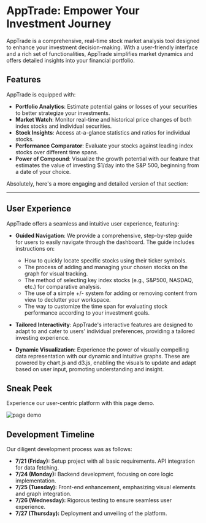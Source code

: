 # AppTrade: Empower Your Investment Journey

AppTrade is a comprehensive, real-time stock market analysis tool designed to enhance your investment decision-making. With a user-friendly interface and a rich set of functionalities, AppTrade simplifies market dynamics and offers detailed insights into your financial portfolio.

## Features
AppTrade is equipped with:

- **Portfolio Analytics**: Estimate potential gains or losses of your securities to better strategize your investments.
- **Market Watch**: Monitor real-time and historical price changes of both index stocks and individual securities.
- **Stock Insights**: Access at-a-glance statistics and ratios for individual stocks.
- **Performance Comparator**: Evaluate your stocks against leading index stocks over different time spans.
- **Power of Compound**: Visualize the growth potential with our feature that estimates the value of investing $1/day into the S&P 500, beginning from a date of your choice.

Absolutely, here's a more engaging and detailed version of that section:

---

## User Experience

AppTrade offers a seamless and intuitive user experience, featuring:

- **Guided Navigation**: We provide a comprehensive, step-by-step guide for users to easily navigate through the dashboard. The guide includes instructions on:
   - How to quickly locate specific stocks using their ticker symbols.
   - The process of adding and managing your chosen stocks on the graph for visual tracking.
   - The method of selecting key index stocks (e.g., S&P500, NASDAQ, etc.) for comparative analysis.
   - The use of a simple +/- system for adding or removing content from view to declutter your workspace.
   - The way to customize the time span for evaluating stock performance according to your investment goals.

- **Tailored Interactivity**: AppTrade's interactive features are designed to adapt to and cater to users' individual preferences, providing a tailored investing experience.

- **Dynamic Visualization**: Experience the power of visually compelling data representation with our dynamic and intuitive graphs. These are powered by chart.js and d3.js, enabling the visuals to update and adapt based on user input, promoting understanding and insight.

## Sneak Peek
Experience our user-centric platform with this page demo.

![page demo](https://github.com/DingoDang1113/js-project/assets/73029929/c252f00d-2307-422e-8d68-ea5c7058965b)

## Development Timeline
Our diligent development process was as follows:

- **7/21 (Friday):** Setup project with all basic requirements. API integration for data fetching.
- **7/24 (Monday):** Backend development, focusing on core logic implementation.
- **7/25 (Tuesday):** Front-end enhancement, emphasizing visual elements and graph integration.
- **7/26 (Wednesday):** Rigorous testing to ensure seamless user experience.
- **7/27 (Thursday):** Deployment and unveiling of the platform.
